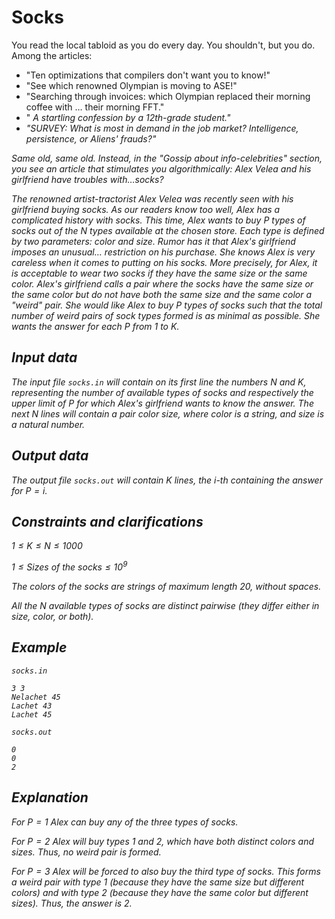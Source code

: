 # Socks

You read the local tabloid as you do every day. You shouldn't, but you do. Among the articles: 
- "Ten optimizations that compilers don't want you to know!"
- "See which renowned Olympian is moving to ASE!"
- "Searching through invoices: which Olympian replaced their morning coffee with $\dots$ their morning FFT."
- "<I thought about my future and decided it is optimal to go to UNIBUC and financially support myself by doing the homework of those in Poli.> A startling confession by a 12th-grade student."
- "SURVEY: What is most in demand in the job market? Intelligence, persistence, or Aliens' frauds?"

Same old, same old. Instead, in the "Gossip about info-celebrities" section, you see an article that stimulates you algorithmically: 
Alex Velea and his girlfriend have troubles with$\ldots$socks?

The renowned artist-tractorist Alex Velea was recently seen with his girlfriend buying socks. As our readers know too well, Alex has a complicated history with socks. This time, Alex wants to buy $P$ types of socks out of the $N$ types available at the chosen store. Each type is defined by two parameters: color and size. Rumor has it that Alex's girlfriend imposes an unusual$\ldots$ restriction on his purchase. She knows Alex is very careless when it comes to putting on his socks. More precisely, for Alex, it is acceptable to wear two socks if they have the same size or the same color. Alex's girlfriend calls a pair where the socks have the same size or the same color but do not have both the same size and the same color a "weird" pair. She would like Alex to buy $P$ types of socks such that the total number of weird pairs of sock types formed is as minimal as possible. She wants the answer for each $P$ from 1 to $K$.

## Input data

The input file `socks.in` will contain on its first line the numbers $N$ and $K$, representing the number of available types of socks and respectively the upper limit of $P$ for which Alex's girlfriend wants to know the answer. The next $N$ lines will contain a pair $color$ $size$, where $color$ is a string, and $size$ is a natural number. 

## Output data

The output file `socks.out` will contain $K$ lines, the $i$-th containing the answer for $P = i$.

## Constraints and clarifications

$1 \leq K \leq N \leq 1000$

$1 \leq Sizes\ of\ the\ socks \leq 10^9$

The colors of the socks are strings of maximum length 20, without spaces.

All the $N$ available types of socks are distinct pairwise (they differ either in size, color, or both).

## Example

`socks.in` 
```
3 3
Nelachet 45
Lachet 43
Lachet 45
```

`socks.out` 
```
0
0
2
```

## Explanation

For $P = 1$ Alex can buy any of the three types of socks.

For $P = 2$ Alex will buy types 1 and 2, which have both distinct colors and sizes. Thus, no weird pair is formed.

For $P = 3$ Alex will be forced to also buy the third type of socks. This forms a weird pair with type 1 (because they have the same size but different colors) and with type 2 (because they have the same color but different sizes). Thus, the answer is 2.